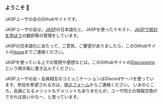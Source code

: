 ### ようこそ 👋

JASPユーザの会のGithubサイトです。

JASPユーザの会は，[JASP](https://jasp-stats.org/)の日本語化と，JASPを使ったテキスト，[JASPで統計を学ぼう](https://jasp-user-jp.github.io/LSwithJASP/)の翻訳等の管理をしています。

JASPの日本語化にあたって，ご意見，ご要望がありましたら，このGithubサイトの[Issue](https://github.com/jasp-user-jp/jasp-user-jp/issues)までご連絡ください。

JASPを使っている上での質問や感想などは，このGithubサイトの[Discussions](https://github.com/jasp-user-jp/jasp-user-jp/discussions)という掲示板に書き込んでください。

JASPユーザの会・会員相互のコミュニケーションはDiscordサーバを使っています。参加を希望される方は，[申込フォーム](https://t.co/tW9feOheer)からご連絡ください。
いまのところ，会員になるメリットもデメリットもありませんが，ユーザ同士の情報交換ができれば良いかなー，と思っています。

<!--
**jasp-user-jp/jasp-user-jp** is a ✨ _special_ ✨ repository because its `README.md` (this file) appears on your GitHub profile.

Here are some ideas to get you started:

- 🔭 I’m currently working on ...
- 🌱 I’m currently learning ...
- 👯 I’m looking to collaborate on ...
- 🤔 I’m looking for help with ...
- 💬 Ask me about ...
- 📫 How to reach me: ...
- 😄 Pronouns: ...
- ⚡ Fun fact: ...
-->
